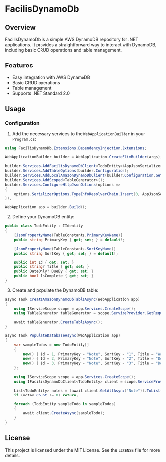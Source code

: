 # FacilisDynamoDb

## Overview

FacilisDynamoDb is a simple AWS DynamoDB repository for .NET applications. It provides a straightforward way to interact with DynamoDB, including basic CRUD operations and table management.

## Features

- Easy integration with AWS DynamoDB
- Basic CRUD operations
- Table management
- Supports .NET Standard 2.0

## Usage

### Configuration

1. Add the necessary services to the `WebApplicationBuilder` in your `Program.cs`:

```csharp
using FacilisDynamoDb.Extensions.DependencyInjection.Extensions;

WebApplicationBuilder builder = WebApplication.CreateSlimBuilder(args);

builder.Services.AddFacilisDynamoDbClient<TodoEntity>(AppJsonSerializerContext.Default);
builder.Services.AddTableOptions(builder.Configuration);
builder.Services.AddLocalAmazonDynamoDbClient(builder.Configuration.GetValue<string>("AmazonDynamoDbServiceUrl")!);
builder.Services.AddScoped<TableGenerator>();
builder.Services.ConfigureHttpJsonOptions(options =>
{
    options.SerializerOptions.TypeInfoResolverChain.Insert(0, AppJsonSerializerContext.Default);
});

WebApplication app = builder.Build();
```

2. Define your DynamoDB entity:

```csharp
public class TodoEntity : IIdentity
{
    [JsonPropertyName(TableConstants.PrimaryKeyName)]
    public string PrimaryKey { get; set; } = default!;

    [JsonPropertyName(TableConstants.SortKeyName)]
    public string SortKey { get; set; } = default!;

    public int Id { get; set; }
    public string? Title { get; set; }
    public DateOnly? DueBy { get; set; }
    public bool IsComplete { get; set; }
}
```

3. Create and populate the DynamoDB table:

```csharp
async Task CreateAmazonDynamoDbTableAsync(WebApplication app)
{
    using IServiceScope scope = app.Services.CreateScope();
    using TableGenerator tableGenerator = scope.ServiceProvider.GetRequiredService<TableGenerator>();

    await tableGenerator.CreateTableAsync();
}

async Task PopulateDatabaseAsync(WebApplication app)
{
    var sampleTodos = new TodoEntity[]
    {
        new() { Id = 1, PrimaryKey = "Note", SortKey = "1", Title = "Walk the dog", IsComplete = true },
        new() { Id = 2, PrimaryKey = "Note", SortKey = "2", Title = "Do the dishes", DueBy = DateOnly.FromDateTime(DateTime.Now), IsComplete = true },
        new() { Id = 3, PrimaryKey = "Note", SortKey = "3", Title = "Do the laundry", DueBy = DateOnly.FromDateTime(DateTime.Now.AddDays(1)), IsComplete = false }
    };

    using IServiceScope scope = app.Services.CreateScope();
    using IFacilisDynamoDbClient<TodoEntity> client = scope.ServiceProvider.GetRequiredService<IFacilisDynamoDbClient<TodoEntity>>();

    List<TodoEntity> notes = (await client.GetAllAsync("Note")).ToList();
    if (notes.Count != 0) return;

    foreach (TodoEntity sampleTodo in sampleTodos)
    {
        await client.CreateAsync(sampleTodo);
    }
}
```

## License

This project is licensed under the MIT License. See the `LICENSE` file for more details.